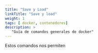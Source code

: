 ```yaml
---
title: "Save y Load"
linkTitle: "Save y load"
weight: 1 
tags: [ docker, contenedores]
description: >
   "Guía de comandos generales de docker" 
---
```


Estos comandos nos permiten 
